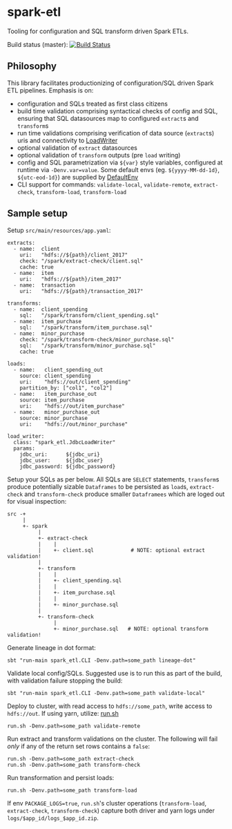 spark-etl
==========

Tooling for configuration and SQL transform driven Spark ETLs.

Build status (master): [![Build Status](https://travis-ci.org/konrads/spark-etl.svg?branch=master)](https://travis-ci.org/konrads/spark-etl)

Philosophy
----------
This library facilitates productionizing of configuration/SQL driven Spark ETL pipelines. Emphasis is on:
* configuration and SQLs treated as first class citizens
* build time validation comprising syntactical checks of config and SQL, ensuring that SQL datasources map to configured `extract`s and `transform`s
* run time validations comprising verification of data source (`extract`s) uris and connectivity to [LoadWriter](src/main/scala/spark_etl/LoadWriter.scala)
* optional validation of `extract` datasources
* optional validation of `transform` outputs (pre `load` writing)
* config and SQL parametrization via `${var}` style variables, configured at runtime via `-Denv.var=value`. Some default envs (eg. `${yyyy-MM-dd-1d}`, `${utc-eod-1d}`) are supplied by [DefaultEnv](src/main/scala/spark_etl/util/DefaultEnv.scala)
* CLI support for commands: `validate-local`, `validate-remote`, `extract-check`, `transform-load`, `transform-load`

Sample setup
------------
Setup `src/main/resources/app.yaml`:
```
extracts:
  - name:  client
    uri:   "hdfs://${path}/client_2017"
    check: "/spark/extract-check/client.sql"
    cache: true
  - name:  item
    uri:   "hdfs://${path}/item_2017"
  - name:  transaction
    uri:   "hdfs://${path}/transaction_2017"

transforms:
  - name:  client_spending
    sql:   "/spark/transform/client_spending.sql"
  - name:  item_purchase
    sql:   "/spark/transform/item_purchase.sql"
  - name:  minor_purchase
    check: "/spark/transform-check/minor_purchase.sql"
    sql:   "/spark/transform/minor_purchase.sql"
    cache: true

loads:
  - name:   client_spending_out
    source: client_spending
    uri:    "hdfs://out/client_spending"
    partition_by: ["col1", "col2"]
  - name:   item_purchase_out
    source: item_purchase
    uri:    "hdfs://out/item_purchase"
  - name:   minor_purchase_out
    source: minor_purchase
    uri:    "hdfs://out/minor_purchase"

load_writer:
  class: "spark_etl.JdbcLoadWriter"
  params:
    jdbc_uri:      ${jdbc_uri}
    jdbc_user:     ${jdbc_user}
    jdbc_password: ${jdbc_password}
```

Setup your SQLs as per below. All SQLs are `SELECT` statements, `transform`s produce potentially sizable `Dataframes` to be persisted as `load`s, `extract-check` and `transform-check` produce smaller `Dataframees` which are loged out for visual inspection:
```
src -+
     |
     +- spark
          |
          +- extract-check
          |    |
          |    +- client.sql            # NOTE: optional extract validation!
          |
          +- transform
          |    |
          |    +- client_spending.sql
          |    |
          |    +- item_purchase.sql
          |    |
          |    +- minor_purchase.sql
          |
          +- transform-check
               |
               +- minor_purchase.sql   # NOTE: optional transform validation!
```

Generate lineage in dot format:
```
sbt "run-main spark_etl.CLI -Denv.path=some_path lineage-dot"
```

Validate local config/SQLs. Suggested use is to run this as part of the build, with validation failure stopping the build:
```
sbt "run-main spark_etl.CLI -Denv.path=some_path validate-local"
```

Deploy to cluster, with read access to `hdfs://some_path`, write access to `hdfs://out`. If using yarn, utilize: [run.sh](src/main/resources/run.sh)
```
run.sh -Denv.path=some_path validate-remote
```

Run extract and transform validations on the cluster. The following will fail *only* if any of the return set rows contains a `false`:
```
run.sh -Denv.path=some_path extract-check
run.sh -Denv.path=some_path transform-check
```

Run transformation and persist loads:
```
run.sh -Denv.path=some_path transform-load
```

If env `PACKAGE_LOGS=true`, `run.sh`'s cluster operations (`transform-load`, `extract-check`, `transform-check`) capture both driver and yarn logs under `logs/$app_id/logs_$app_id.zip`.
